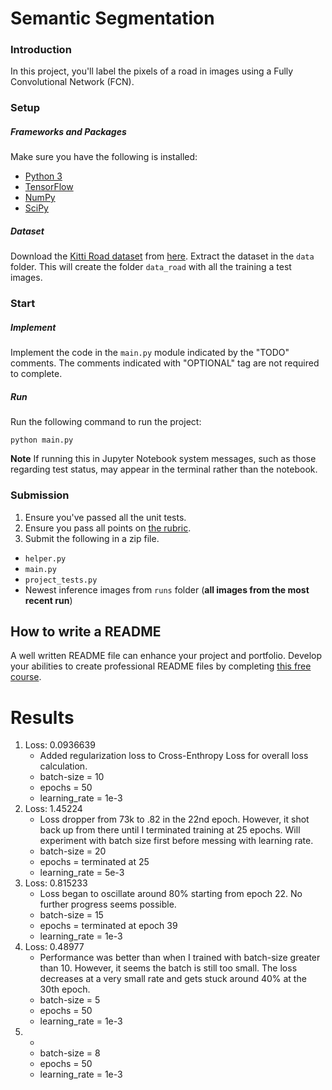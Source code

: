 # Semantic Segmentation
### Introduction
In this project, you'll label the pixels of a road in images using a Fully Convolutional Network (FCN).

### Setup
##### Frameworks and Packages
Make sure you have the following is installed:
 - [Python 3](https://www.python.org/)
 - [TensorFlow](https://www.tensorflow.org/)
 - [NumPy](http://www.numpy.org/)
 - [SciPy](https://www.scipy.org/)
##### Dataset
Download the [Kitti Road dataset](http://www.cvlibs.net/datasets/kitti/eval_road.php) from [here](http://www.cvlibs.net/download.php?file=data_road.zip).  Extract the dataset in the `data` folder.  This will create the folder `data_road` with all the training a test images.

### Start
##### Implement
Implement the code in the `main.py` module indicated by the "TODO" comments.
The comments indicated with "OPTIONAL" tag are not required to complete.
##### Run
Run the following command to run the project:
```
python main.py
```
**Note** If running this in Jupyter Notebook system messages, such as those regarding test status, may appear in the terminal rather than the notebook.

### Submission
1. Ensure you've passed all the unit tests.
2. Ensure you pass all points on [the rubric](https://review.udacity.com/#!/rubrics/989/view).
3. Submit the following in a zip file.
 - `helper.py`
 - `main.py`
 - `project_tests.py`
 - Newest inference images from `runs` folder  (**all images from the most recent run**)
 
 ## How to write a README
A well written README file can enhance your project and portfolio.  Develop your abilities to create professional README files by completing [this free course](https://www.udacity.com/course/writing-readmes--ud777).

# Results
1. Loss:  0.0936639
    - Added regularization loss to Cross-Enthropy Loss for overall loss calculation. 
    - batch-size = 10
    - epochs = 50
    - learning_rate = 1e-3
2. Loss:  1.45224
    - Loss dropper from 73k to .82 in the 22nd epoch. However, it shot back up from there until I terminated training at 25 epochs. Will experiment with batch size first before messing with learning rate.
    - batch-size = 20
    - epochs = terminated at 25
    - learning_rate = 5e-3
3. Loss:  0.815233 
    - Loss began to oscillate around 80% starting from epoch 22. No further progress seems possible.
    - batch-size = 15
    - epochs = terminated at epoch 39
    - learning_rate = 1e-3
4. Loss:  0.48977 
    - Performance was better than when I trained with batch-size greater than 10. However, it seems the batch is still too small. The loss decreases at a very small rate and gets stuck around 40% at the 30th epoch.
    - batch-size = 5
    - epochs = 50
    - learning_rate = 1e-3
5. 
    - 
    - batch-size = 8
    - epochs = 50
    - learning_rate = 1e-3
